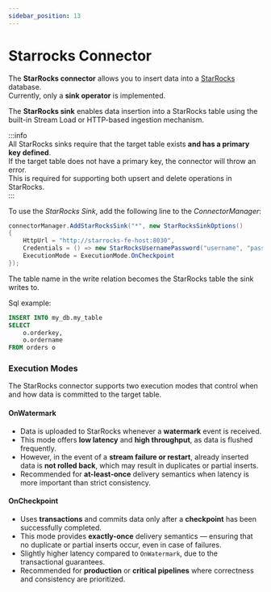 ```yaml
---
sidebar_position: 13
---
```


# Starrocks Connector

The **StarRocks connector** allows you to insert data into a [StarRocks](https://www.starrocks.io/) database.  
Currently, only a **sink operator** is implemented.

The **StarRocks sink** enables data insertion into a StarRocks table using the built-in Stream Load or HTTP-based ingestion mechanism.

:::info  
All StarRocks sinks require that the target table exists **and has a primary key defined**.  
If the target table does not have a primary key, the connector will throw an error.  
This is required for supporting both upsert and delete operations in StarRocks.  
:::

To use the *StarRocks Sink*, add the following line to the *ConnectorManager*:

```csharp
connectorManager.AddStarRocksSink("*", new StarRocksSinkOptions()
{
    HttpUrl = "http://starrocks-fe-host:8030",
    Credentials = () => new StarRocksUsernamePassword("username", "password")
    ExecutionMode = ExecutionMode.OnCheckpoint
});
```

The table name in the write relation becomes the StarRocks table the sink writes to.

Sql example:

```sql
INSERT INTO my_db.my_table
SELECT 
    o.orderkey,
    o.ordername
FROM orders o
```

### Execution Modes

The StarRocks connector supports two execution modes that control when and how data is committed to the target table.

#### **OnWatermark**

- Data is uploaded to StarRocks whenever a **watermark** event is received.  
- This mode offers **low latency** and **high throughput**, as data is flushed frequently.  
- However, in the event of a **stream failure or restart**, already inserted data is **not rolled back**, which may result in duplicates or partial inserts.  
- Recommended for **at-least-once** delivery semantics when latency is more important than strict consistency.

#### **OnCheckpoint**

- Uses **transactions** and commits data only after a **checkpoint** has been successfully completed.  
- This mode provides **exactly-once** delivery semantics — ensuring that no duplicate or partial inserts occur, even in case of failures.  
- Slightly higher latency compared to `OnWatermark`, due to the transactional guarantees.  
- Recommended for **production** or **critical pipelines** where correctness and consistency are prioritized.







